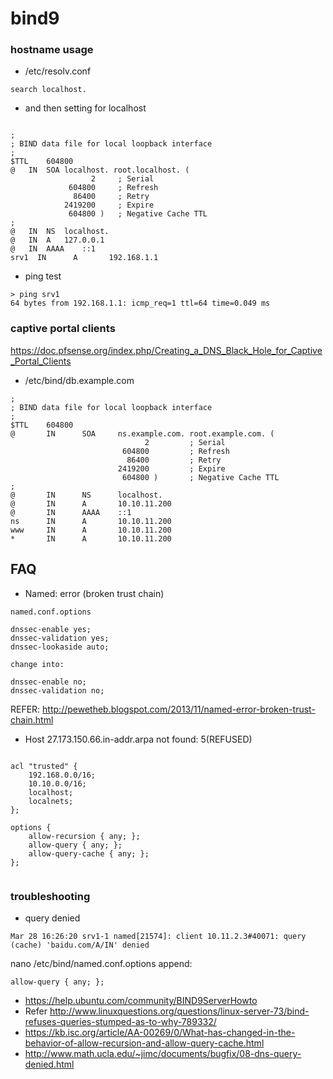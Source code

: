bind9
=========



### hostname usage


* /etc/resolv.conf

```
search localhost.

```
* and then setting for localhost


```

;
; BIND data file for local loopback interface
;
$TTL	604800
@	IN	SOA	localhost. root.localhost. (
			      2		; Serial
			 604800		; Refresh
			  86400		; Retry
			2419200		; Expire
			 604800 )	; Negative Cache TTL
;
@	IN	NS	localhost.
@	IN	A	127.0.0.1
@	IN	AAAA	::1
srv1  IN      A       192.168.1.1

```

* ping test


```
> ping srv1
64 bytes from 192.168.1.1: icmp_req=1 ttl=64 time=0.049 ms
```



### captive portal clients


<https://doc.pfsense.org/index.php/Creating_a_DNS_Black_Hole_for_Captive_Portal_Clients>




* /etc/bind/db.example.com


```
;
; BIND data file for local loopback interface
;
$TTL    604800
@       IN      SOA     ns.example.com. root.example.com. (
                              2         ; Serial
                         604800         ; Refresh
                          86400         ; Retry
                        2419200         ; Expire
                         604800 )       ; Negative Cache TTL
;
@       IN      NS      localhost.
@       IN      A       10.10.11.200
@       IN      AAAA    ::1
ns      IN      A       10.10.11.200
www     IN      A       10.10.11.200
*       IN      A       10.10.11.200

```





## FAQ


* Named: error (broken trust chain)


```
named.conf.options

dnssec-enable yes;
dnssec-validation yes;
dnssec-lookaside auto;

change into: 

dnssec-enable no;
dnssec-validation no;

```

REFER: <http://pewetheb.blogspot.com/2013/11/named-error-broken-trust-chain.html>

* Host 27.173.150.66.in-addr.arpa not found: 5(REFUSED)

```

acl "trusted" {
	192.168.0.0/16;
	10.10.0.0/16;
	localhost;
	localnets;
};

options {
	allow-recursion { any; };
	allow-query { any; };
	allow-query-cache { any; };	
};


```


### troubleshooting


* query denied

```
Mar 28 16:26:20 srv1-1 named[21574]: client 10.11.2.3#40071: query (cache) 'baidu.com/A/IN' denied
```
nano /etc/bind/named.conf.options 
append:
```
allow-query { any; };

```

* <https://help.ubuntu.com/community/BIND9ServerHowto> 
* Refer <http://www.linuxquestions.org/questions/linux-server-73/bind-refuses-queries-stumped-as-to-why-789332/>
* <https://kb.isc.org/article/AA-00269/0/What-has-changed-in-the-behavior-of-allow-recursion-and-allow-query-cache.html>
* <http://www.math.ucla.edu/~jimc/documents/bugfix/08-dns-query-denied.html>
